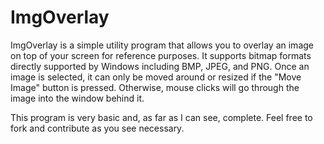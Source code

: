 ImgOverlay
==========

ImgOverlay is a simple utility program that allows you to overlay an image on top of your 
screen for reference purposes. It supports bitmap formats directly supported by Windows 
including BMP, JPEG, and PNG. Once an image is selected, it can only be moved around or resized 
if the "Move Image" button is pressed. Otherwise, mouse clicks will go through the image into 
the window behind it.

This program is very basic and, as far as I can see, complete. Feel free to fork and 
contribute as you see necessary.